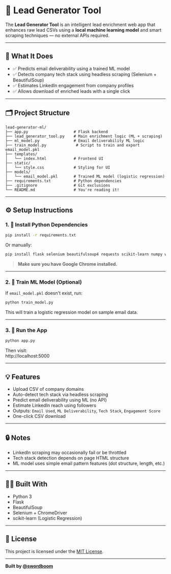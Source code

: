 # 🚀 Lead Generator Tool

The **Lead Generator Tool** is an intelligent lead enrichment web app that enhances raw lead CSVs using a **local machine learning model** and smart scraping techniques — no external APIs required.

---

## 🧠 What It Does

- ✅ Predicts email deliverability using a trained ML model  
- ✅ Detects company tech stack using headless scraping (Selenium + BeautifulSoup)  
- ✅ Estimates LinkedIn engagement from company profiles  
- ✅ Allows download of enriched leads with a single click

---

## 🗂 Project Structure

```
lead-generator-ml/
├── app.py                    # Flask backend
├── lead_generator_tool.py    # Main enrichment logic (ML + scraping)
├── ml_model.py               # Email deliverability ML logic
├── train_model.py             # Script to train and export email_model.pkl
├── templates/
│   └── index.html            # Frontend UI
├── static/
│   └── style.css             # Styling for UI
├── models/
│   └── email_model.pkl       # Trained ML model (logistic regression)
├── requirements.txt          # Python dependencies
├── .gitignore                # Git exclusions
└── README.md                 # You're reading it!
```

---

## ⚙️ Setup Instructions

### 1. 🔧 Install Python Dependencies

```bash
pip install -r requirements.txt
```

Or manually:

```bash
pip install flask selenium beautifulsoup4 requests scikit-learn numpy webdriver-manager
```

> **Make sure you have Google Chrome installed.**

---

### 2. 🧠 Train ML Model (Optional)

If `email_model.pkl` doesn't exist, run:

```bash
python train_model.py
```

This will train a logistic regression model on sample email data.

---

### 3. 🚀 Run the App

```bash
python app.py
```

Then visit:  
http://localhost:5000

---

## 💡 Features

- Upload CSV of company domains  
- Auto-detect tech stack via headless scraping  
- Predict email deliverability using ML (no API)  
- Estimate LinkedIn reach using followers  
- Outputs: `Email Used`, `ML Deliverability`, `Tech Stack`, `Engagement Score`  
- One-click CSV download  

---

## 🔒 Notes

- LinkedIn scraping may occasionally fail or be throttled  
- Tech stack detection depends on page HTML structure  
- ML model uses simple email pattern features (dot structure, length, etc.)


---

## 🧑‍💻 Built With

- Python 3  
- Flask  
- BeautifulSoup  
- Selenium + ChromeDriver  
- scikit-learn (Logistic Regression)

---

## 📄 License

This project is licensed under the [MIT License](LICENSE).

---

**Built by [@swordboom](https://github.com/swordboom)**
